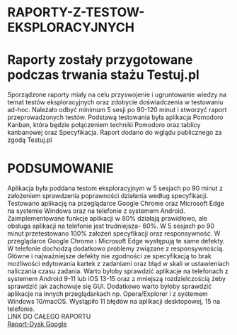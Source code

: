# RAPORTY-Z-TESTOW-EKSPLORACYJNYCH
<h1><b>Raporty zostały przygotowane podczas trwania stażu Testuj.pl</b></h1>
Sporządzone raporty miały na celu przyswojenie i ugruntowanie wiedzy na temat testów eksploracyjnych
oraz zdobycie doświadczenia w testowaniu ad-hoc. Należało odbyć minimum 5 sesji po 90-120 minut i stworzyć raport przeprowadzonych testów.
Podstawą testowania była aplikacja Pomodoro Kanban, która będzie połączeniem techniki Pomodoro oraz tablicy kanbanowej oraz Specyfikacja. Raport dodano do wglądu publicznego za zgodą Testuj.pl
<h1>PODSUMOWANIE</h1>


Aplikacja była poddana testom eksploracyjnym w 5 sesjach po 90 minut z założeniem sprawdzenia poprawności działania według specyfikacji. Testowano aplikację na przeglądarce Google Chrome oraz Microsoft Edge na systemie Windows oraz na telefonie z systemem Android. Zaimplementowane funkcje aplikacji w 80% działają prawidłowo, ale obsługa aplikacji na telefonie jest trudniejsza- 60%. W 5 sesjach po 90 minut przetestowano 100% założeń specyfikacji oraz responsywność. W przeglądarce Google Chrome i Microsoft Edge występują te same defekty. W telefonie dochodzą dodatkowo problemy związane z responsywnością. Główne i najważniejsze defekty nie zgodności ze specyfikacją to brak możliwości edytowania kartek z zadaniami oraz błąd w skali w ustawieniach naliczania czasu zadania. 
Warto byłoby sprawdzić aplikacje na telefonach z systemem Android 9-11 lub iOS 13-15 oraz z mniejszą rozdzielczością żeby sprawdzić jak zachowuje się GUI.
Dodatkowo warto byłoby sprawdzić aplikacje na innych przeglądarkach np. Opera/Explorer i z systemem Windows 10/macOS.
Wystąpiło 11 błędów na aplikacji desktopowej, 15 na telefonie.
 <br>LINK DO CAŁEGO RAPORTU</br>
<a href="https://docs.google.com/document/d/13t0KU54rram873WhLjAqsuI5tgpfVE8t/edit?usp=sharing&ouid=109036235607774440541&rtpof=true&sd=true">Raport-Dysk Google</a>

